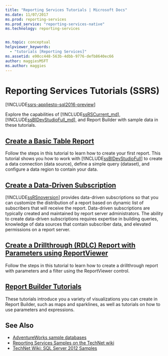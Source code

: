 ```yaml
---
title: "Reporting Services Tutorials | Microsoft Docs"
ms.date: 11/07/2017
ms.prod: reporting-services
ms.prod_service: "reporting-services-native"
ms.technology: reporting-services


ms.topic: conceptual
helpviewer_keywords: 
  - "tutorials [Reporting Services]"
ms.assetid: e90cc448-563b-4dbb-9776-defb8640ec66
author: maggiesMSFT
ms.author: maggies
---
```


# Reporting Services Tutorials (SSRS)

[!INCLUDE[ssrs-appliesto-sql2016-preview](../includes/ssrs-appliesto-sql2016-preview.md)]

Explore the capabilities of [!INCLUDE[ssRSCurrent_md](../includes/ssrscurrent-md.md)], [!INCLUDE[ssBIDevStudioFull_md](../includes/ssbidevstudiofull-md.md)], and Report Builder with sample data in these tutorials.

## [Create a Basic Table Report](../reporting-services/create-a-basic-table-report-ssrs-tutorial.md)

Follow the steps in this tutorial to learn how to create your first report. This tutorial shows you how to work with [!INCLUDE[ssBIDevStudioFull](../includes/ssbidevstudiofull-md.md)] to create a data connection (data source), define a simple query (dataset), and configure a data region to contain your data.

## [Create a Data-Driven Subscription](../reporting-services/create-a-data-driven-subscription-ssrs-tutorial.md)

[!INCLUDE[ssRSnoversion](../includes/ssrsnoversion-md.md)] provides data-driven subscriptions so that you can customize the distribution of a report based on dynamic list of subscribers that will receive the report. Data-driven subscriptions are typically created and maintained by report server administrators. The ability to create data-driven subscriptions requires expertise in building queries, knowledge of data sources that contain subscriber data, and elevated permissions on a report server.

## [Create a Drillthrough &#40;RDLC&#41; Report with Parameters using ReportViewer](../reporting-services/create-drillthrough-rdlc-report-with-parameters-reportviewer.md)

Follow the steps in this tutorial to learn how to create a drillthrough report with parameters and a filter using the ReportViewer control.

## [Report Builder Tutorials](../reporting-services/report-builder-tutorials.md)

These tutorials introduce you a variety of visualizations you can create in Report Builder, such as maps and sparklines, as well as tutorials on how to use parameters and expressions.

## See Also

* [AdventureWorks sample databases](https://github.com/Microsoft/sql-server-samples/releases)
* [Reporting Services Samples on the TechNet wiki](https://go.microsoft.com/fwlink/?LinkId=198283)
* [TechNet Wiki: SQL Server 2012 Samples](https://go.microsoft.com/fwlink/?linkID=220734)
